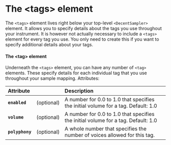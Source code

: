 The &lt;tags&gt; element
========================

The `<tags>` element lives right below your top-level `<DecentSampler>` element. It allows you to specify details about the tags you use throughout your instrument. It is however not actually necessary to include a `<tags>` element for every tag you use. You only need to create this if you want to specify additional details about your tags.

#### The &lt;tag&gt; element
Underneath the `<tags>` element, you can have any number of `<tag>` elements. These specify details for each individual tag that you use throughout your sample mapping. Attributes:

| Attribute       |            | Description                                                                       |
|:----------------|:-----------|:----------------------------------------------------------------------------------|
| **`enabled`**   | (optional) | A number for 0.0 to 1.0 that specifies the initial volume for a tag. Default: 1.0 |
| **`volume`**    | (optional) | A number for 0.0 to 1.0 that specifies the initial volume for a tag. Default: 1.0 |
| **`polyphony`** | (optional) | A whole number that specifies the number of voices allowed for this tag.          |
